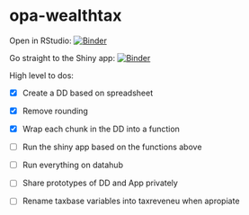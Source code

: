# opa-wealthtax

Open in RStudio: [![Binder](http://mybinder.org/badge_logo.svg)](https://mybinder.org/v2/gh/fhoces/opa-wealthtax/master?urlpath=rstudio)

Go straight to the Shiny app: [![Binder](http://mybinder.org/badge_logo.svg)](https://mybinder.org/v2/gh/fhoces/opa-wealthtax/master?urlpath=shiny/interactive_visualization/)


High level to dos:

- [x] Create a DD based on spreadsheet
- [x] Remove rounding
- [x] Wrap each chunk in the DD into a function
- [ ] Run the shiny app based on the functions above
- [ ] Run everything on datahub
- [ ] Share prototypes of DD and App privately
- [ ] Rename taxbase variables into taxreveneu when apropiate

